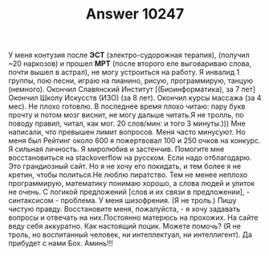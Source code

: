 ﻿---
title: "Answer 10247"
se.owner.user_id: 230420
se.owner.display_name: "Arthur Alunts"
se.owner.link: "https://ru.meta.stackoverflow.com/users/230420/arthur-alunts"
se.answer_id: 10247
se.question_id: 7219
se.post_type: answer
se.score: 1
se.is_accepted: False
---
<p>У меня контузия после <strong>ЭСТ</strong> (электро-судорожная терапия), (получил ~20 наркозов) и прошел <strong>МРТ</strong> (после второго еле выговариваю слова, почти вышел в астрал), не могу устроиться на работу. Я инвалид 1 группы, пою песни, играю на пианино, рисую, программирую, танцую (немного). Окончил Славянский Институт [(Биоинформатика), за 7 лет] Окончил Школу Искусств (ИЗО) (за 8 лет). Окончил курсы массажа (за 4 мес). Не плохо готовлю. В последнее время плохо читаю: пару букв прочту и потом мозг виснит, не могу дальше читать.Я не тролль, по поводу правил, читал, как мог. 20 слов/мин:  и того 3 минуты.))) Мне написали, что превышен лимит вопросов. Меня часто минусуют. Но  меня был Рейтинг около 600 я пожертвовал 100 и 250 очков на конкурс. Я сильная личность. Я миролюбив и застенчив. Помогите мне восстановиться на stackoverflow на русском. Если надо отблагодарю. Это грандиозный сайт. Но я не хочу его покидать, и тем более я не кретин, чтобы политься.Не люблю пиратство. Тем не менее неплохо программирую, математику понимаю хорошо, а слова людей и улиток не очень. С логикой предложений [слов и их связи в предложении], - синтаксисом - проблема. У меня шизофрения. (Я не троль.) Пишу чистую правду.  Восстановите меня, пожалуйста, - я хочу задавать вопросы и отвечать на них.Постоянно матерюсь на прохожих. На сайте веду себя аккуратно. Как настоящий поцик. Можете помочь? (Я не троль, но воспитанный человек, ни интеллектуал, ни интеллигент). Да прибудет с нами Бох. Аминь!!!</p>
